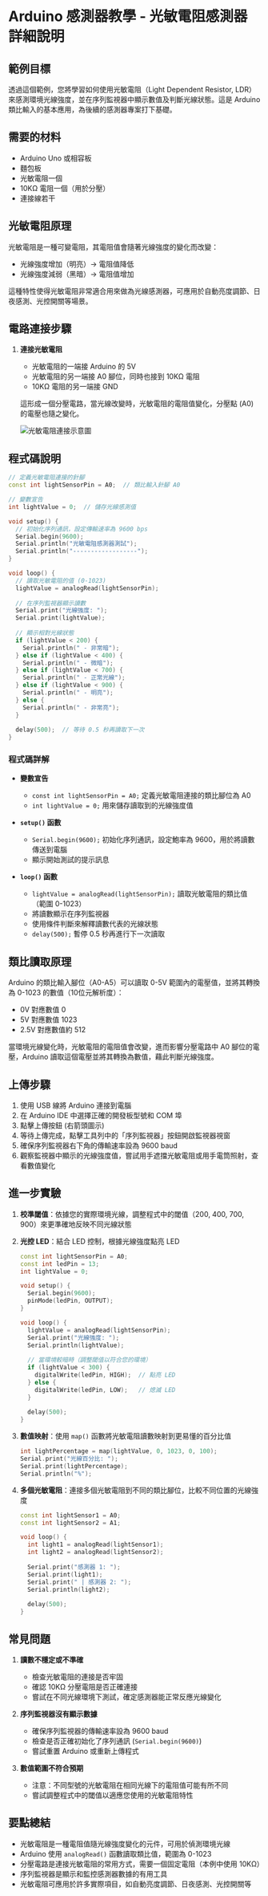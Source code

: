 # Arduino 感測器教學 - 光敏電阻感測器詳細說明

## 範例目標
透過這個範例，您將學習如何使用光敏電阻（Light Dependent Resistor, LDR）來感測環境光線強度，並在序列監視器中顯示數值及判斷光線狀態。這是 Arduino 類比輸入的基本應用，為後續的感測器專案打下基礎。

## 需要的材料
- Arduino Uno 或相容板
- 麵包板
- 光敏電阻一個
- 10KΩ 電阻一個（用於分壓）
- 連接線若干

## 光敏電阻原理
光敏電阻是一種可變電阻，其電阻值會隨著光線強度的變化而改變：
- 光線強度增加（明亮）→ 電阻值降低
- 光線強度減弱（黑暗）→ 電阻值增加

這種特性使得光敏電阻非常適合用來做為光線感測器，可應用於自動亮度調節、日夜感測、光控開關等場景。

## 電路連接步驟
1. **連接光敏電阻**
   - 光敏電阻的一端接 Arduino 的 5V
   - 光敏電阻的另一端接 A0 腳位，同時也接到 10KΩ 電阻
   - 10KΩ 電阻的另一端接 GND

   這形成一個分壓電路，當光線改變時，光敏電阻的電阻值變化，分壓點 (A0) 的電壓也隨之變化。

   ![光敏電阻連接示意圖](請放入光敏電阻連接的圖片連結)

## 程式碼說明

```cpp
// 定義光敏電阻連接的針腳
const int lightSensorPin = A0;  // 類比輸入針腳 A0

// 變數宣告
int lightValue = 0;  // 儲存光線感測值

void setup() {
  // 初始化序列通訊，設定傳輸速率為 9600 bps
  Serial.begin(9600);
  Serial.println("光敏電阻感測器測試");
  Serial.println("------------------");
}

void loop() {
  // 讀取光敏電阻的值 (0-1023)
  lightValue = analogRead(lightSensorPin);
  
  // 在序列監視器顯示讀數
  Serial.print("光線強度: ");
  Serial.print(lightValue);
  
  // 顯示相對光線狀態
  if (lightValue < 200) {
    Serial.println(" - 非常暗");
  } else if (lightValue < 400) {
    Serial.println(" - 微暗");
  } else if (lightValue < 700) {
    Serial.println(" - 正常光線");
  } else if (lightValue < 900) {
    Serial.println(" - 明亮");
  } else {
    Serial.println(" - 非常亮");
  }
  
  delay(500);  // 等待 0.5 秒再讀取下一次
}
```

### 程式碼詳解
- **變數宣告**
  - `const int lightSensorPin = A0;` 定義光敏電阻連接的類比腳位為 A0
  - `int lightValue = 0;` 用來儲存讀取到的光線強度值

- **`setup()` 函數**
  - `Serial.begin(9600);` 初始化序列通訊，設定鮑率為 9600，用於將讀數傳送到電腦
  - 顯示開始測試的提示訊息

- **`loop()` 函數**
  - `lightValue = analogRead(lightSensorPin);` 讀取光敏電阻的類比值（範圍 0-1023）
  - 將讀數顯示在序列監視器
  - 使用條件判斷來解釋讀數代表的光線狀態
  - `delay(500);` 暫停 0.5 秒再進行下一次讀取

## 類比讀取原理
Arduino 的類比輸入腳位（A0-A5）可以讀取 0-5V 範圍內的電壓值，並將其轉換為 0-1023 的數值（10位元解析度）：
- 0V 對應數值 0
- 5V 對應數值 1023
- 2.5V 對應數值約 512

當環境光線變化時，光敏電阻的電阻值會改變，進而影響分壓電路中 A0 腳位的電壓，Arduino 讀取這個電壓並將其轉換為數值，藉此判斷光線強度。

## 上傳步驟
1. 使用 USB 線將 Arduino 連接到電腦
2. 在 Arduino IDE 中選擇正確的開發板型號和 COM 埠
3. 點擊上傳按鈕 (右箭頭圖示)
4. 等待上傳完成，點擊工具列中的「序列監視器」按鈕開啟監視器視窗
5. 確保序列監視器右下角的傳輸速率設為 9600 baud
6. 觀察監視器中顯示的光線強度值，嘗試用手遮擋光敏電阻或用手電筒照射，查看數值變化

## 進一步實驗
1. **校準閾值**：依據您的實際環境光線，調整程式中的閾值（200, 400, 700, 900）來更準確地反映不同光線狀態

2. **光控 LED**：結合 LED 控制，根據光線強度點亮 LED
   ```cpp
   const int lightSensorPin = A0;
   const int ledPin = 13;
   int lightValue = 0;
   
   void setup() {
     Serial.begin(9600);
     pinMode(ledPin, OUTPUT);
   }
   
   void loop() {
     lightValue = analogRead(lightSensorPin);
     Serial.print("光線強度: ");
     Serial.println(lightValue);
     
     // 當環境較暗時（調整閾值以符合您的環境）
     if (lightValue < 300) {
       digitalWrite(ledPin, HIGH);  // 點亮 LED
     } else {
       digitalWrite(ledPin, LOW);   // 熄滅 LED
     }
     
     delay(500);
   }
   ```

3. **數值映射**：使用 `map()` 函數將光敏電阻讀數映射到更易懂的百分比值
   ```cpp
   int lightPercentage = map(lightValue, 0, 1023, 0, 100);
   Serial.print("光線百分比: ");
   Serial.print(lightPercentage);
   Serial.println("%");
   ```

4. **多個光敏電阻**：連接多個光敏電阻到不同的類比腳位，比較不同位置的光線強度
   ```cpp
   const int lightSensor1 = A0;
   const int lightSensor2 = A1;
   
   void loop() {
     int light1 = analogRead(lightSensor1);
     int light2 = analogRead(lightSensor2);
     
     Serial.print("感測器 1: ");
     Serial.print(light1);
     Serial.print(" | 感測器 2: ");
     Serial.println(light2);
     
     delay(500);
   }
   ```

## 常見問題
1. **讀數不穩定或不準確**
   - 檢查光敏電阻的連接是否牢固
   - 確認 10KΩ 分壓電阻是否正確連接
   - 嘗試在不同光線環境下測試，確定感測器能正常反應光線變化

2. **序列監視器沒有顯示數據**
   - 確保序列監視器的傳輸速率設為 9600 baud
   - 檢查是否正確初始化了序列通訊 (`Serial.begin(9600)`)
   - 嘗試重置 Arduino 或重新上傳程式

3. **數值範圍不符合預期**
   - 注意：不同型號的光敏電阻在相同光線下的電阻值可能有所不同
   - 嘗試調整程式中的閾值以適應您使用的光敏電阻特性

## 要點總結
- 光敏電阻是一種電阻值隨光線強度變化的元件，可用於偵測環境光線
- Arduino 使用 `analogRead()` 函數讀取類比值，範圍為 0-1023
- 分壓電路是連接光敏電阻的常用方式，需要一個固定電阻（本例中使用 10KΩ）
- 序列監視器是顯示和監控感測器數據的有用工具
- 光敏電阻可應用於許多實際項目，如自動亮度調節、日夜感測、光控開關等